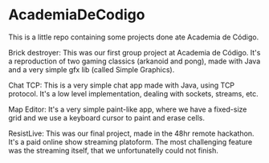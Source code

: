 # AcademiaDeCodigo

This is a little repo containing some projects done ate Academia de Código. 

Brick destroyer:
This was our first group project at Academia de Código. It's a reproduction of two gaming classics (arkanoid and pong), made with Java and a very simple gfx lib (called Simple Graphics).

Chat TCP:
This is a very simple chat app made with Java, using TCP protocol. It's a low level implementation, dealing with sockets, streams, etc.

Map Editor:
It's a very simple paint-like app, where we have a fixed-size grid and we use a keyboard cursor to paint and erase cells.

ResistLive:
This was our final project, made in the 48hr remote hackathon. It's a paid online show streaming platoform. The most challenging feature was the streaming itself, that we unfortunatelly could not finish. 
